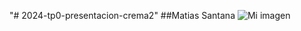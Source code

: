 "# 2024-tp0-presentacion-crema2" 
##Matias Santana
![Mi imagen](https://raw.githubusercontent.com/crema2/2024-tp0-presentacion-crema2/master/E:\Facultad\Paradigmas\Informacion)
